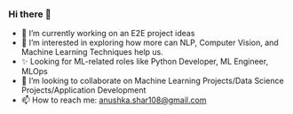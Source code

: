 ### Hi there 👋

<!--
**anush97/anush97** is a ✨ _special_ ✨ repository because its `README.md` (this file) appears on your GitHub profile.

Here are some ideas to get you started:

- 🔭 I’m currently working on an E2E project ideas
- 🌱 I’m currently learning ...
- 👯 I’m looking to collaborate on ...
- 🤔 I’m looking for help with ...
- 💬 Ask me about ...
- 📫 How to reach me: ...
- 😄 Pronouns: ...
- ⚡ Fun fact: ...
-->
- 🔭 I’m currently working on an E2E project ideas
- 👀 I’m interested in exploring how more can NLP, Computer Vision, and Machine Learning Techniques help us.
- ✨ Looking for ML-related roles like Python Developer, ML Engineer, MLOps  
- 💞️ I’m looking to collaborate on Machine Learning Projects/Data Science Projects/Application Development
- 📫 How to reach me: anushka.shar108@gmail.com
